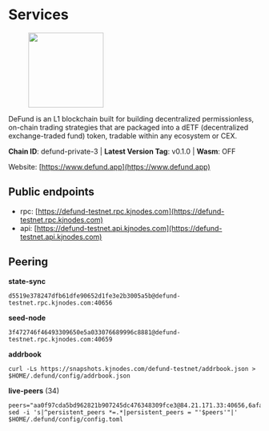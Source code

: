 # Services

<figure><img src="https://raw.githubusercontent.com/kj89/testnet_manuals/main/pingpub/logos/defund.png" width="150" alt=""><figcaption></figcaption></figure>

DeFund is an L1 blockchain built for building decentralized permissionless,  on-chain trading strategies that are packaged into a dETF (decentralized  exchange-traded fund) token, tradable within any ecosystem or CEX.

**Chain ID**: defund-private-3 | **Latest Version Tag**: v0.1.0 | **Wasm**: OFF

Website: [https://www.defund.app](https://www.defund.app)


## Public endpoints

* rpc: [https://defund-testnet.rpc.kjnodes.com](https://defund-testnet.rpc.kjnodes.com)
* api: [https://defund-testnet.api.kjnodes.com](https://defund-testnet.api.kjnodes.com)

## Peering

**state-sync**

```
d5519e378247dfb61dfe90652d1fe3e2b3005a5b@defund-testnet.rpc.kjnodes.com:40656
```

**seed-node**

```
3f472746f46493309650e5a033076689996c8881@defund-testnet.rpc.kjnodes.com:40659
```

**addrbook**
```
curl -Ls https://snapshots.kjnodes.com/defund-testnet/addrbook.json > $HOME/.defund/config/addrbook.json
```

**live-peers** (34)
```
peers="aa0f97cda5bd962821b907245dc476348309fce3@84.21.171.33:40656,6afae0959c5ca811253c115a13f60b28e18c6ee9@95.111.243.139:40656,62df45d2df885de6dd2230dccf975a04005d23b3@164.68.121.197:40656,ca3658a2f24d0340e5eefce8c6c04e706188f407@38.242.244.56:26656,e4470dac98f2cee5bd060c52c7d801d57bfc9308@185.245.182.206:26656,6ad4f3be13155729927f0af19ceb08f89477798d@75.119.131.75:26656,d0c1ea8f3a3ad2d180fb3f1d166d53d8d397c76d@109.123.247.186:26656,0176c2127c25f0ecd8383577cd373e0928d20884@86.48.3.14:26656,cb503107b4135363d5ff83ff6a1a1423d8db4166@62.171.169.230:40656,e3d98694b276a2fa3bd52a77d00d379f0aacb58c@173.249.7.166:26656,5ac40e96d9194536e15a28a1010551300cbab616@185.216.75.21:26656,e84cc22dd9b951b9884f78cb184009cf25e4803f@54.90.149.14:28656,20b23961a22091e2a5047482d84bffacb49f416e@199.175.98.110:26656,195f80fa7d564efd62304bcb7da85f0a50f3d7db@109.123.254.113:26656,e89877d1394fed21805f7f62e61dc2f31f0e0110@149.154.64.93:26656,f94f1daf71e3c2dd06ebbab0c2061fc723f8b539@190.102.110.86:26656,989c2419816cc187213cd604d09b088b4d64518c@195.3.222.189:26656,d8e7d407f57383c4934ea116aadfa95eb46edea5@135.181.3.38:27656,028aa95415a9a004e57fd581d2c897f01a5b8054@80.241.211.235:26656,1b2746cea41c71c3062bfb22e686198fc39468eb@185.252.235.126:26656,abeb7b59282d3220aceca9b3a13c98021e6419a4@161.97.66.90:26656,313da8fe7d531d3c72a9b7517b1680f8bb715abf@144.126.150.75:26656,d2f1e1c40fd51098e62a5e4b003395767fd83fb9@45.87.104.74:26656,89971b6fbddaa8f7ffbcbc96176e152593e86f59@86.48.5.211:26656,e2542af1f83025786c34947f1b6d39a511500327@173.249.20.104:26656,cfd561edda42399f9a178f90d845063e756d6038@144.91.85.204:26656,5beca302247bb83bac77c18ac86ed01ec4d65f62@155.133.23.29:26656,bd90b1dd4ae3636e5f452be51b8e75ca104b5bfc@109.123.247.53:40656,d1976601f04df2a2c7e35c0e8212464acfb7512e@75.119.147.235:26656,04621fd537750900278a4b7e125c7d148ef8d8eb@130.0.216.207:46656,00ddc480c7373130e1086c54173ce2bc5e0e2d45@185.190.140.81:40656,ef9e0a0b1132925b68a57d1b3558439453708cf9@95.111.250.75:26656,d5519e378247dfb61dfe90652d1fe3e2b3005a5b@65.109.68.190:40656,cf218ba3dd54fa9fb237351bc3fe90dd1264b5d2@161.97.72.7:26656"
sed -i 's|^persistent_peers *=.*|persistent_peers = "'$peers'"|' $HOME/.defund/config/config.toml
```
